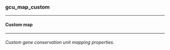 ### gcu_map_custom



------
#### Custom map



------
###### Custom gene conservation unit mapping properties.